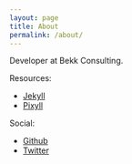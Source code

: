 ```yaml
---
layout: page
title: About
permalink: /about/
---
```


Developer at Bekk Consulting.


Resources:

* [Jekyll](http://jekyllrb.com)
* [Pixyll](http://pixyll.com/)

Social:

* [Github](https://github.com/emilmork)
* [Twitter](https://twitter.com/emil_mork)
